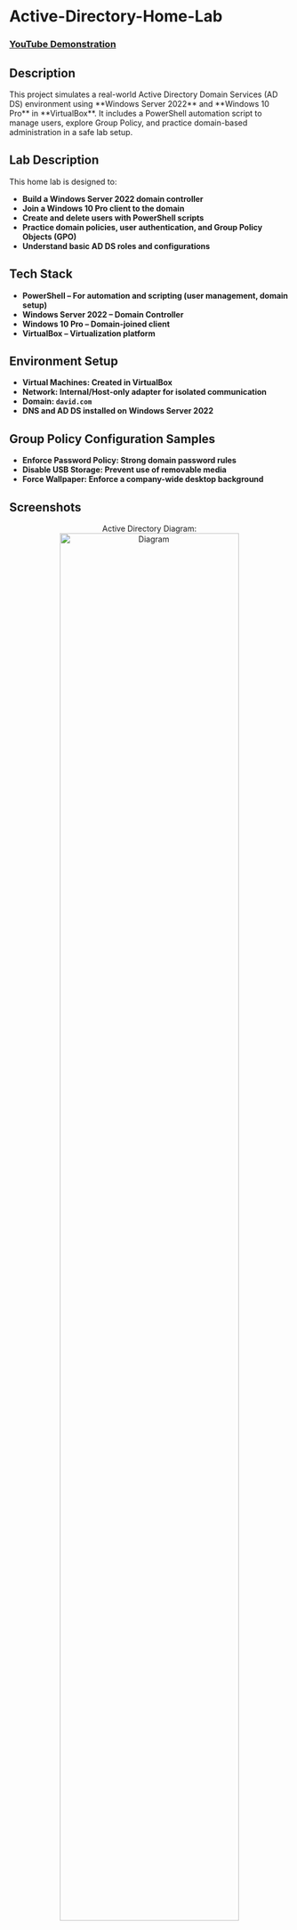 # Active-Directory-Home-Lab


 ### [YouTube Demonstration](https://youtu.be/7eJexJVCqJo)

<h2>Description</h2>
This project simulates a real-world Active Directory Domain Services (AD DS) environment using **Windows Server 2022** and **Windows 10 Pro** in **VirtualBox**. It includes a PowerShell automation script to manage users, explore Group Policy, and practice domain-based administration in a safe lab setup.
<br />


<h2>Lab Description</h2>
This home lab is designed to:

- <b>Build a Windows Server 2022 domain controller</b> 
- <b>Join a Windows 10 Pro client to the domain</b>
- <b>Create and delete users with PowerShell scripts</b>
- <b>Practice domain policies, user authentication, and Group Policy Objects (GPO)</b>
- <b>Understand basic AD DS roles and configurations</b>


<h2>Tech Stack</h2>

- <b>**PowerShell** – For automation and scripting (user management, domain setup)</b>
- <b>**Windows Server 2022** – Domain Controller</b>
- <b>**Windows 10 Pro** – Domain-joined client</b>
- <b>**VirtualBox** – Virtualization platform</b>

<h2>Environment Setup</h2>

- <b>Virtual Machines: Created in VirtualBox</b>
- <b>Network: Internal/Host-only adapter for isolated communication</b>
- <b>Domain: `david.com`</b>
- <b>DNS and AD DS installed on Windows Server 2022</b>

<h2>Group Policy Configuration Samples</h2>

- <b>Enforce Password Policy: Strong domain password rules</b>
- <b>Disable USB Storage: Prevent use of removable media</b>
- <b>Force Wallpaper: Enforce a company-wide desktop background</b>

<h2>Screenshots</h2>

<p align="center">
 Active Directory Diagram: <br/>
 <img src="https://i.imgur.com/9xb6W00.png" height="80%" width="80%" alt="Diagram"/>
 <br />
 <br />
 VirtualBox Layout:  <br/>
<img src="https://i.imgur.com/kU1XprL.png" height="80%" width="80%" alt="DC & Client"/>
 <br />
 <br />
AD DS, DHCP, DNS Installed: <br/>
<img src="https://i.imgur.com/yYGSV70.png" height="80%" width="80%" alt="Active Directory Domain Services (AD DS), DHCP, DNS"/>
<br />
<br />
 New Forest Configuration:  <br/>
<img src="https://i.imgur.com/cDIRMGL.png" height="80%" width="80%"  alt="Domain name: mydomain.com"/>
<br />
<br />

<h2>PowerShell Automation</h2>

Create_User Script: <br/>
<img src="https://i.imgur.com/GpF8b8t.png" height="80%" width="80%" alt="PowerShell script"/>
<br />
<br />
Delete_user:  <br/>
<img src="https://i.imgur.com/WkPRIgw.png" height="80%" width="80%" alt="PowerShell script"/>
<br />
<br />

<h2>Group Policy Configuration Samples</h2>
Enforce Password Policy: Strong domain password rules:  <br/>
<img src="https://i.imgur.com/YMNGUY6.png" height="80%" width="80%" alt="Disk Sanitization Steps"/>
<br />
<br />
Disable USB Storage: Prevent use of removable media:  <br/>
<img src="https://i.imgur.com/SXzeZfS.png" height="80%" width="80%" alt="Disk Sanitization Steps"/>
<br />
<br />
Force Wallpaper: Enforce a company-wide desktop background:  <br/>
<img src="https://i.imgur.com/4TesfRu.png" height="80%" width="80%" alt="Disk Sanitization Steps"/>
</p>

<!--
 ```diff
- text in red
+ text in green
! text in orange
# text in gray
@@ text in purple (and bold)@@
```
--!>
